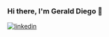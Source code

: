 ### Hi there, I'm Gerald Diego 👋

[![linkedin]([app-generated-url](https://linkedin-github-readme.onrender.com/api/render/Gerald%20Diego/Software%20Developer/React%20Front-End%20Developer/BS%20in%20Information%20Technology/dark/https%3A%2F%2Fmedia.licdn.com%2Fdms%2Fimage%2FD5603AQEV5Z6wmmQXzw%2Fprofile-displayphoto-shrink_800_800%2F0%2F1685097058666%3Fe%3D1707955200%26v%3Dbeta%26t%3DKxEXhSLjOMLKPbjxpz8sshFQJgYSLRrosn5ccfAcX5M)https://linkedin-github-readme.onrender.com/api/render/Gerald%20Diego/Software%20Developer/React%20Front-End%20Developer/BS%20in%20Information%20Technology/dark/https%3A%2F%2Fmedia.licdn.com%2Fdms%2Fimage%2FD5603AQEV5Z6wmmQXzw%2Fprofile-displayphoto-shrink_800_800%2F0%2F1685097058666%3Fe%3D1707955200%26v%3Dbeta%26t%3DKxEXhSLjOMLKPbjxpz8sshFQJgYSLRrosn5ccfAcX5M)](https://www.linkedin.com/in/gerald-diego/)
